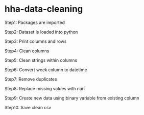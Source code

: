 # hha-data-cleaning
 Step1: Packages are imported
 
 Step2: Dataset is loaded into python
 
 Step3: Print columns and rows
 
 Step4: Clean columns
 
 Step5: Clean strings within columns
 
 Step6: Convert week column to datetime
 
 Step7: Remove duplicates
 
 Step8: Replace missing values with nan
 
 Step9: Create new data using binary variable from existing column
 
 Step10: Save clean csv
